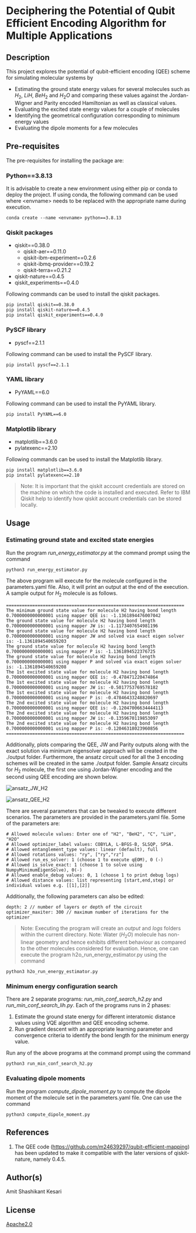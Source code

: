 # Deciphering the Potential of Qubit Efficient Encoding Algorithm for Multiple Applications

## Description
This project explores the potential of qubit-efficient encoding (QEE) scheme for simulating molecular systems by 
- Estimating the ground state energy values for several molecules such as $H_2$, $LiH$, $BeH_2$ and $H_2O$ and comparing these values against the Jordan-Wigner and Parity encoded Hamiltonian as well as classical values. 
- Evaluating the excited state energy values for a couple of molecules
- Identifying the geometrical configuration corresponding to minimum energy values
- Evaluating the dipole moments for a few molecules

## Pre-requisites
The pre-requisites for installing the package are:

### Python==3.8.13
It is advisable to create a new environment using either pip or conda to deploy the project. 
If using conda, the following command can be used where \<envname> needs to be replaced with the appropriate name during execution. 
    
    conda create --name <envname> python==3.8.13 

### Qiskit packages
- qiskit==0.38.0
    - qiskit-aer==0.11.0
    - qiskit-ibm-experiment==0.2.6
    - qiskit-ibmq-provider==0.19.2
    - qiskit-terra==0.21.2
- qiskit-nature==0.4.5
- qiskit_experiments==0.4.0

Following commands can be used to install the qiskit packages.

    pip install qiskit==0.38.0
    pip install qiskit-nature==0.4.5
    pip install qiskit_experiments==0.4.0

### PySCF library
- pyscf==2.1.1

Following command can be used to install the PySCF library.

    pip install pyscf==2.1.1

### YAML library
- PyYAML==6.0

Following command can be used to install the PyYAML library.

    pip install PyYAML==6.0

### Matplotlib library
- matplotlib==3.6.0
- pylatexenc==2.10

Following commands can be used to install the Matplotlib library.

    pip install matplotlib==3.6.0
    pip install pylatexenc==2.10 

> Note: It is important that the qiskit account credentials are stored on the machine on which the code is installed and executed. Refer to IBM Qiskit help to identify how qiskit account credentials can be stored locally.

## Usage

### Estimating ground state and excited state energies

Run the program *run_energy_estimator.py* at the command prompt using the command

    python3 run_energy_estimator.py

The above program will execute for the molecule configured in the parameters.yaml file. Also, it will print an output at the end of the execution. A sample output for $H_2$ molecule is as follows.

    ====================================================================
    The minimum ground state value for molecule H2 having bond length 0.7000000000000001 using mapper QEE is: -1.1361894476007042
    The ground state value for molecule H2 having bond length 0.7000000000000001 using mapper JW is: -1.1173407654981196
    The ground state value for molecule H2 having bond length 0.7000000000000001 using mapper JW and solved via exact eigen solver is: -1.1361894540659203
    The ground state value for molecule H2 having bond length 0.7000000000000001 using mapper P is: -1.1361894522376725
    The ground state value for molecule H2 having bond length 0.7000000000000001 using mapper P and solved via exact eigen solver is: -1.1361894540659208
    The 1st excited state value for molecule H2 having bond length 0.7000000000000001 using mapper QEE is: -0.478471220474864
    The 1st excited state value for molecule H2 having bond length 0.7000000000000001 using mapper JW is: -0.5017753769578182
    The 1st excited state value for molecule H2 having bond length 0.7000000000000001 using mapper P is: -0.47846433248820697
    The 2nd excited state value for molecule H2 having bond length 0.7000000000000001 using mapper QEE is: -0.12047006634444113
    The 2nd excited state value for molecule H2 having bond length 0.7000000000000001 using mapper JW is: -0.1359670119853097
    The 2nd excited state value for molecule H2 having bond length 0.7000000000000001 using mapper P is: -0.12046318023960856
    ====================================================================

Additionally, plots comparing the QEE, JW and Parity outputs along with the exact solution via minimum eigensolver approach will be created in the ./output folder. Furthermore, the ansatz circuit used for all the $3$ encoding schemes will be created in the same ./output folder. Sample Ansatz circuits for $H_2$ molecule, the first one using Jordan-Wigner encoding and the second using QEE encoding are shown below.

![ansatz_JW_H2](https://github.com/Qchemiitm/Evaluating-QEE/assets/119607439/045edf0c-a646-4597-95fe-7d3a5d498e37)

![ansatz_QEE_H2](https://github.com/Qchemiitm/Evaluating-QEE/assets/119607439/9fb9eb2a-867e-4726-b57f-cf7df2597a2f)

There are several parameters that can be tweaked to execute different scenarios. The parameters are provided in the parameters.yaml file. Some of the parameters are:

    # Allowed molecule values: Enter one of "H2", "BeH2", "C", "LiH", "H2O"
    # Allowed optimizer_label values: COBYLA, L-BFGS-B, SLSQP, SPSA.
    # Allowed entanglement_type values: linear (default), full
    # Allowed rotations values: "ry", ["ry","rz"]
    # Allowed run_es_solver: 1 (choose 1 to execute qEOM), 0 (-)
    # Allowed is_solve_exact: 1 (choose 1 to solve using NumpyMinimumEigenSolve), 0(-)
    # Allowed enable_debug values: 0, 1 (choose 1 to print debug logs)  
    # Allowed distance values: list representing [start,end,step] or individual values e.g. [[1],[2]]

Additionally, the following parameters can also be edited:

    depth: 2 // number of layers or depth of the circuit
    optimizer_maxiter: 300 // maximum number of iterations for the optimizer

> Note: Executing the program will create an *output* and *logs* folders within the current directory.
> Note: Water ($H_2O$) molecule has non-linear geometry and hence exhibits different behaviour as compared to the other molecules considered for evaluation. Hence, one can execute the program h2o_run_energy_estimator.py using the command

    python3 h2o_run_energy_estimator.py


### Minimum energy configuration search 

There are $2$ separate programs: *run_min_conf_search_h2.py* and *run_min_conf_search_lih.py*. Each of the programs runs in $2$ phases:

1. Estimate the ground state energy for different interatomic distance values using VQE algorithm and QEE encoding scheme.
2. Run gradient descent with an appropriate learning parameter and convergence criteria to identify the bond length for the minimum energy value.

Run any of the above programs at the command prompt using the command

    python3 run_min_conf_search_h2.py


### Evaluating dipole moments 

Run the program *compute_dipole_moment.py* to compute the dipole moment of the molecule set in the parameters.yaml file. One can use the command

    python3 compute_dipole_moment.py


## References

1. The QEE code (https://github.com/m24639297/qubit-efficient-mapping) has been updated to make it compatible with the later versions of qiskit-nature, namely 0.4.5.


## Author(s)

Amit Shashikant Kesari


## License
[Apache2.0](https://opensource.org/licenses/Apache-2.0)
